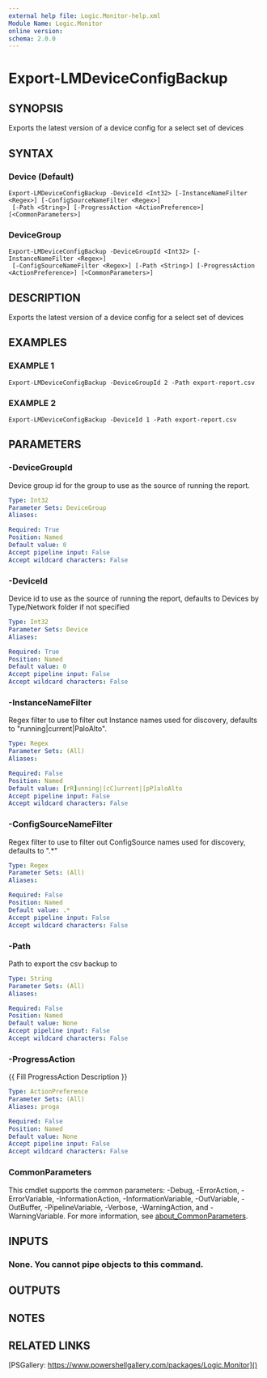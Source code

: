 ```yaml
---
external help file: Logic.Monitor-help.xml
Module Name: Logic.Monitor
online version:
schema: 2.0.0
---
```


# Export-LMDeviceConfigBackup

## SYNOPSIS
Exports the latest version of a device config for a select set of devices

## SYNTAX

### Device (Default)
```
Export-LMDeviceConfigBackup -DeviceId <Int32> [-InstanceNameFilter <Regex>] [-ConfigSourceNameFilter <Regex>]
 [-Path <String>] [-ProgressAction <ActionPreference>] [<CommonParameters>]
```

### DeviceGroup
```
Export-LMDeviceConfigBackup -DeviceGroupId <Int32> [-InstanceNameFilter <Regex>]
 [-ConfigSourceNameFilter <Regex>] [-Path <String>] [-ProgressAction <ActionPreference>] [<CommonParameters>]
```

## DESCRIPTION
Exports the latest version of a device config for a select set of devices

## EXAMPLES

### EXAMPLE 1
```
Export-LMDeviceConfigBackup -DeviceGroupId 2 -Path export-report.csv
```

### EXAMPLE 2
```
Export-LMDeviceConfigBackup -DeviceId 1 -Path export-report.csv
```

## PARAMETERS

### -DeviceGroupId
Device group id for the group to use as the source of running the report.

```yaml
Type: Int32
Parameter Sets: DeviceGroup
Aliases:

Required: True
Position: Named
Default value: 0
Accept pipeline input: False
Accept wildcard characters: False
```

### -DeviceId
Device id to use as the source of running the report, defaults to Devices by Type/Network folder if not specified

```yaml
Type: Int32
Parameter Sets: Device
Aliases:

Required: True
Position: Named
Default value: 0
Accept pipeline input: False
Accept wildcard characters: False
```

### -InstanceNameFilter
Regex filter to use to filter out Instance names used for discovery, defaults to "running|current|PaloAlto".

```yaml
Type: Regex
Parameter Sets: (All)
Aliases:

Required: False
Position: Named
Default value: [rR]unning|[cC]urrent|[pP]aloAlto
Accept pipeline input: False
Accept wildcard characters: False
```

### -ConfigSourceNameFilter
Regex filter to use to filter out ConfigSource names used for discovery, defaults to ".*"

```yaml
Type: Regex
Parameter Sets: (All)
Aliases:

Required: False
Position: Named
Default value: .*
Accept pipeline input: False
Accept wildcard characters: False
```

### -Path
Path to export the csv backup to

```yaml
Type: String
Parameter Sets: (All)
Aliases:

Required: False
Position: Named
Default value: None
Accept pipeline input: False
Accept wildcard characters: False
```

### -ProgressAction
{{ Fill ProgressAction Description }}

```yaml
Type: ActionPreference
Parameter Sets: (All)
Aliases: proga

Required: False
Position: Named
Default value: None
Accept pipeline input: False
Accept wildcard characters: False
```

### CommonParameters
This cmdlet supports the common parameters: -Debug, -ErrorAction, -ErrorVariable, -InformationAction, -InformationVariable, -OutVariable, -OutBuffer, -PipelineVariable, -Verbose, -WarningAction, and -WarningVariable. For more information, see [about_CommonParameters](http://go.microsoft.com/fwlink/?LinkID=113216).

## INPUTS

### None. You cannot pipe objects to this command.
## OUTPUTS

## NOTES

## RELATED LINKS

[PSGallery: https://www.powershellgallery.com/packages/Logic.Monitor]()

